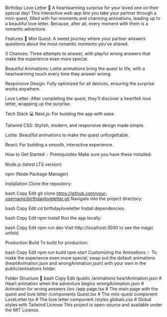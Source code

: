 Birthday Love Letter 💌
A heartwarming surprise for your loved one on their special day! This interactive web app lets you take your partner through a mini-quest, filled with fun moments and charming animations, leading up to a beautiful love letter. Because, after all, every moment with them is a romantic adventure.

Features 🌟
Mini Quest: A sweet journey where your partner answers questions about the most romantic moments you’ve shared.

3 Chances: Three attempts to answer, with playful wrong answers that make the experience even more special.

Beautiful Animations: Lottie animations bring the quest to life, with a heartwarming touch every time they answer wrong.

Responsive Design: Fully optimized for all devices, ensuring the surprise works anywhere.

Love Letter: After completing the quest, they’ll discover a heartfelt love letter, wrapping up the surprise.

Tech Stack 💻
Next.js: For building the app with ease.

Tailwind CSS: Stylish, modern, and responsive design made simple.

Lottie: Beautiful animations to make the quest unforgettable.

React: For building a smooth, interactive experience.

How to Get Started 💡
Prerequisites
Make sure you have these installed:

Node.js (latest LTS version)

npm (Node Package Manager)

Installation
Clone the repository:

bash
Copy
Edit
git clone https://github.com/your-username/birthdayloveletter.git
Navigate into the project directory:

bash
Copy
Edit
cd birthdayloveletter
Install dependencies:

bash
Copy
Edit
npm install
Run the app locally:

bash
Copy
Edit
npm run dev
Visit http://localhost:3000 to see the magic unfold.

Production Build
To build for production:

bash
Copy
Edit
npm run build
npm start
Customizing the Animations ✨
To make the experience even more special, swap out the default animations (heartAnimation.json and wrongAnimation.json) with your own in the public/animations folder.

Folder Structure 🌷
bash
Copy
Edit
/public
    /animations
        heartAnimation.json      # Heart animation when the adventure begins
        wrongAnimation.json      # Animation for wrong answers
/src
    /app
        page.tsx                # The main page with the quest and love letter
    /components
        Quest.tsx               # The mini-quest component
        LoveLetter.tsx          # The love letter component
    /styles
        globals.css             # Global styles with Tailwind
License
This project is open-source and available under the MIT License.